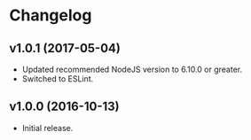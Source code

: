 # Changelog

## v1.0.1 (2017-05-04)

* Updated recommended NodeJS version to 6.10.0 or greater.
* Switched to ESLint.

## v1.0.0 (2016-10-13)

* Initial release.
